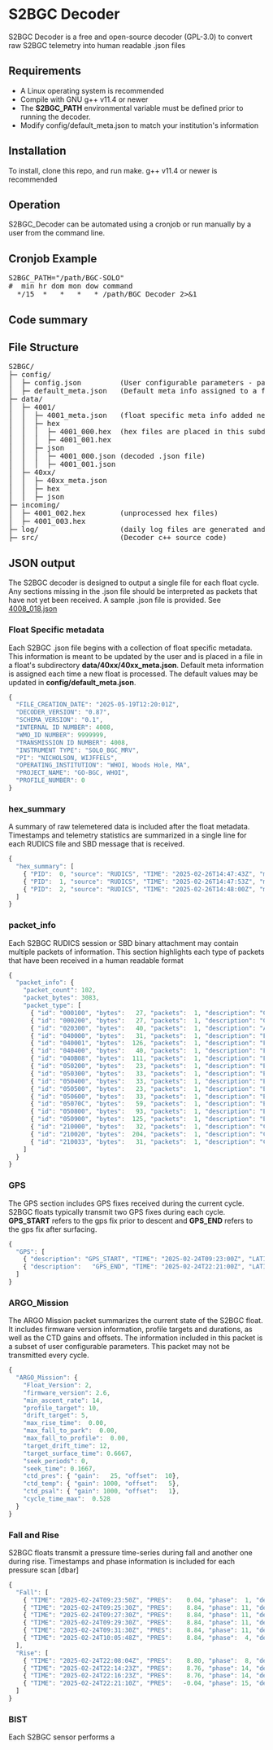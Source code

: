 <h1>S2BGC Decoder</h1>
<p>S2BGC Decoder is a free and open-source decoder (GPL-3.0) to convert raw S2BGC telemetry into human readable .json files</p>

<h2>Requirements</h2>
<ul>
  <li>A Linux operating system is recommended</li>
  <li>Compile with GNU g++ v11.4 or newer</li>
  <li>The <b>S2BGC_PATH</b> environmental variable must be defined prior to running the decoder.</li>
  <li>Modify config/default_meta.json to match your institution's information</li>
</ul>

<h2>Installation</h2>
<p>To install, clone this repo, and run make. g++ v11.4 or newer is recommended</p>

<h2>Operation</h2>
<p>S2BGC_Decoder can be automated using a cronjob or run manually by a user from the command line.</p>

<h2>Cronjob Example</h2>
<pre>
S2BGC_PATH="/path/BGC-SOLO"
#  min hr dom mon dow command
  */15  *   *   *   * /path/BGC_Decoder 2>&1
</pre>

<h2>Code summary</h2>

<h2>File Structure</h2>
<pre>
S2BGC/
├─ config/
│  ├─ config.json         (User configurable parameters - path definitions, etc..)
│  ├─ default_meta.json   (Default meta info assigned to a float)
├─ data/
│  ├─ 4001/
│  │  ├─ 4001_meta.json   (float specific meta info added near the top of each .json file)
│  │  ├─ hex
│  │  │  ├─ 4001_000.hex  (hex files are placed in this subdirectory after being processed)
│  │  │  ├─ 4001_001.hex
│  │  ├─ json
│  │  │  ├─ 4001_000.json (decoded .json file)
│  │  │  ├─ 4001_001.json
│  ├─ 40xx/
│  │  ├─ 40xx_meta.json
│  │  ├─ hex
│  │  ├─ json
├─ incoming/
│  ├─ 4001_002.hex        (unprocessed hex files)
│  ├─ 4001_003.hex
├─ log/                   (daily log files are generated and placed in this subdirectory)
├─ src/                   (Decoder c++ source code)
</pre>

<h2>JSON output</h2>
<p>The S2BGC decoder is designed to output a single file for each float cycle. Any sections missing in the .json file should be interpreted as packets that have not yet been received. A sample .json file is provided. See <a href="https://github.com/greenwood1981/S2BGC_Decoder/blob/master/example/4008_018.json">4008_018.json</a></p>

<h3>Float Specific metadata</h3>
<p>Each S2BGC .json file begins with a collection of float specific metadata. This information is meant to be updated by the user and is placed in a file in a float's subdirectory <b>data/40xx/40xx_meta.json</b>. Default meta information is assigned each time a new float is processed. The default values may be updated in <b>config/default_meta.json</b>.</p>

```javascript
{
  "FILE_CREATION_DATE": "2025-05-19T12:20:01Z",
  "DECODER_VERSION": "0.87",
  "SCHEMA_VERSION": "0.1",
  "INTERNAL ID NUMBER": 4008,
  "WMO_ID NUMBER": 9999999,
  "TRANSMISSION ID NUMBER": 4008,
  "INSTRUMENT TYPE": "SOLO_BGC_MRV",
  "PI": "NICHOLSON, WIJFFELS",
  "OPERATING_INSTITUTION": "WHOI, Woods Hole, MA",
  "PROJECT_NAME": "GO-BGC, WHOI",
  "PROFILE_NUMBER": 0
}
```

<h3>hex_summary</h3>
<p>A summary of raw telemetered data is included after the float metadata. Timestamps and telemetry statistics are summarized in a single line for each RUDICS file and SBD message that is received.</p>

```javascript
{
  "hex_summary": [
    { "PID":  0, "source": "RUDICS", "TIME": "2025-02-26T14:47:43Z", "momsn": 141, "size": 1102, "sensor_ids": [2,0,33,33,33,4,4,4,33,33,33,4] },
    { "PID":  1, "source": "RUDICS", "TIME": "2025-02-26T14:47:53Z", "momsn": 141, "size": 1862, "sensor_ids": [35,35,35,36,36,36,36,36,34,34] },
    { "PID":  2, "source": "RUDICS", "TIME": "2025-02-26T14:48:00Z", "momsn": 141, "size":  155, "sensor_ids": [35,35,35,4] }
  ]
}
```

<h3>packet_info</h3>
<p>Each S2BGC RUDICS session or SBD binary attachment may contain multiple packets of information. This section highlights each type of packets that have been received in a human readable format</p>

```javascript
{
  "packet_info": {
    "packet_count": 102,
    "packet_bytes": 3083,
    "packet_type": [
      { "id": "000100", "bytes":   27, "packets":  1, "description": "GPS start-dive" },
      { "id": "000200", "bytes":   27, "packets":  1, "description": "GPS end-dive" },
      { "id": "020300", "bytes":   40, "packets":  1, "description": "Argo Mission" },
      { "id": "040000", "bytes":   31, "packets":  1, "description": "Engineering Fall" },
      { "id": "040001", "bytes":  126, "packets":  1, "description": "Engineering Rise" },
      { "id": "040400", "bytes":   40, "packets":  1, "description": "Engineering Pump" },
      { "id": "040B08", "bytes":  111, "packets":  1, "description": "Engineering parameters" },
      { "id": "050200", "bytes":   23, "packets":  1, "description": "BIST Seabird CTD" },
      { "id": "050300", "bytes":   33, "packets":  1, "description": "BIST Dissolved Oxygen" },
      { "id": "050400", "bytes":   33, "packets":  1, "description": "BIST pH" },
      { "id": "050500", "bytes":   23, "packets":  1, "description": "BIST ECO" },
      { "id": "050600", "bytes":   33, "packets":  1, "description": "BIST OCR" },
      { "id": "05070C", "bytes":   59, "packets":  1, "description": "BIST Nitrate Engineering" },
      { "id": "050800", "bytes":   93, "packets":  1, "description": "BIST Nitrate spectrum" },
      { "id": "050900", "bytes":  125, "packets":  1, "description": "BIST Nitrate ascii" },
      { "id": "210000", "bytes":   32, "packets":  1, "description": "CTD Binned PRES" },
      { "id": "210020", "bytes":  204, "packets":  1, "description": "CTD Discrete PRES" },
      { "id": "210033", "bytes":   31, "packets":  1, "description": "CTD Drift PRES" }
    ]
  }
}
```

<h3>GPS</h3>
<p>The GPS section includes GPS fixes received during the current cycle. S2BGC floats typically transmit two GPS fixes during each cycle. <b>GPS_START</b> refers to the gps fix prior to descent and <b>GPS_END</b> refers to the gps fix after surfacing.</p>

```javascript
{
  "GPS": [
    { "description": "GPS_START", "TIME": "2025-02-24T09:23:00Z", "LATITUDE":  41.53426, "LONGITUDE":  -70.64682, "HDOP":   0.9, "sat_cnt":  9, "snr_min": 19, "snr_mean": 34, "snr_max": 48, "time_to_fix": 20, "valid": -2 },
    { "description":   "GPS_END", "TIME": "2025-02-24T22:21:00Z", "LATITUDE":  41.53427, "LONGITUDE":  -70.64680, "HDOP":   0.9, "sat_cnt":  9, "snr_min": 32, "snr_mean": 38, "snr_max": 46, "time_to_fix": 20, "valid": -2 }
  ]
}
```

<h3>ARGO_Mission</h3>
<p>The ARGO Mission packet summarizes the current state of the S2BGC float. It includes firmware version information, profile targets and durations, as well as the CTD gains and offsets. The information included in this packet is a subset of user configurable parameters. This packet may not be transmitted every cycle.<p>

```javascript
{
  "ARGO_Mission": {
    "Float_Version": 2,
    "firmware_version": 2.6,
    "min_ascent_rate": 14,
    "profile_target": 10,
    "drift_target": 5,
    "max_rise_time":  0.00,
    "max_fall_to_park":  0.00,
    "max_fall_to_profile":  0.00,
    "target_drift_time": 12,
    "target_surface_time": 0.6667,
    "seek_periods": 0,
    "seek_time": 0.1667,
    "ctd_pres": { "gain":   25, "offset":  10},
    "ctd_temp": { "gain": 1000, "offset":   5},
    "ctd_psal": { "gain": 1000, "offset":   1},
    "cycle_time_max":  0.528
  }
}
```

<h3>Fall and Rise</h3>
<p>S2BGC floats transmit a pressure time-series during fall and another one during rise. Timestamps and phase information is included for each pressure scan [dbar]</p>

```javascript
{
  "Fall": [
    { "TIME": "2025-02-24T09:23:50Z", "PRES":    0.04, "phase":  1, "description": "Start of sink" },
    { "TIME": "2025-02-24T09:25:30Z", "PRES":    8.84, "phase": 11, "description": "Sinking" },
    { "TIME": "2025-02-24T09:27:30Z", "PRES":    8.84, "phase": 11, "description": "Sinking" },
    { "TIME": "2025-02-24T09:29:30Z", "PRES":    8.84, "phase": 11, "description": "Sinking" },
    { "TIME": "2025-02-24T09:31:30Z", "PRES":    8.84, "phase": 11, "description": "Sinking" },
    { "TIME": "2025-02-24T10:05:48Z", "PRES":    8.84, "phase":  4, "description": "Drift begin" }
  ],
  "Rise": [
    { "TIME": "2025-02-24T22:08:04Z", "PRES":    8.80, "phase":  8, "description": "Profile start" },
    { "TIME": "2025-02-24T22:14:23Z", "PRES":    8.76, "phase": 14, "description": "Ascending" },
    { "TIME": "2025-02-24T22:16:23Z", "PRES":    8.76, "phase": 14, "description": "Ascending" },
    { "TIME": "2025-02-24T22:21:10Z", "PRES":   -0.04, "phase": 15, "description": "Reached surface" }
  ]
}
```

<h3>BIST</h3>
<p>Each S2BGC sensor performs a 
